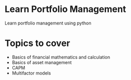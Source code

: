 # Learn Portfolio Management

Learn portfolio management using python

# Topics to cover
  - Basics of financial mathematics and calculation
  - Basics of asset management
  - CAPM
  - Multifactor models
